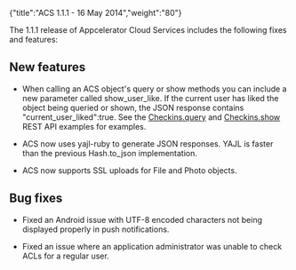 {"title":"ACS 1.1.1 - 16 May 2014","weight":"80"}

The 1.1.1 release of Appcelerator Cloud Services includes the following fixes and features:

## New features

* When calling an ACS object's query or show methods you can include a new parameter called show\_user\_like. If the current user has liked the object being queried or shown, the JSON response contains "current\_user\_liked":true. See the [Checkins.query](/arrowdb/latest/#!/api/Checkins-method-query) and [Checkins.show](/arrowdb/latest/#!/api/Checkins-method-show) REST API examples for examples.

* ACS now uses yajl-ruby to generate JSON responses. YAJL is faster than the previous Hash.to\_json implementation.

* ACS now supports SSL uploads for File and Photo objects.


## Bug fixes

* Fixed an Android issue with UTF-8 encoded characters not being displayed properly in push notifications.

* Fixed an issue where an application administrator was unable to check ACLs for a regular user.
